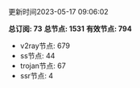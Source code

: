 更新时间2023-05-17 09:06:02

**总订阅: 73**
**总节点: 1531**
**有效节点: 794**
- v2ray节点: 679
- ss节点: 44
- trojan节点: 67
- ssr节点: 4
